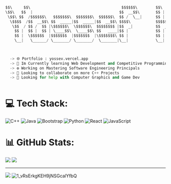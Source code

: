 ```python



$$\     $$\                                        $$$$$$\        $$\   $$\ $$\           $$\                               
\$$\   $$  |                                      $$  __$$\       $$ |  $$ |\__|          $$ |                              
 \$$\ $$  /$$$$$$\   $$$$$$$\  $$$$$$$\  $$$$$$\  $$ /  \__|      $$ |  $$ |$$\  $$$$$$$\ $$$$$$$\   $$$$$$\  $$$$$$\$$$$\  
  \$$$$  /$$  __$$\ $$  _____|$$  _____|$$  __$$\ $$$$\           $$$$$$$$ |$$ |$$  _____|$$  __$$\  \____$$\ $$  _$$  _$$\ 
   \$$  / $$ /  $$ |\$$$$$$\  \$$$$$$\  $$$$$$$$ |$$  _|          $$  __$$ |$$ |\$$$$$$\  $$ |  $$ | $$$$$$$ |$$ / $$ / $$ |
    $$ |  $$ |  $$ | \____$$\  \____$$\ $$   ____|$$ |            $$ |  $$ |$$ | \____$$\ $$ |  $$ |$$  __$$ |$$ | $$ | $$ |
    $$ |  \$$$$$$  |$$$$$$$  |$$$$$$$  |\$$$$$$$\ $$ |            $$ |  $$ |$$ |$$$$$$$  |$$ |  $$ |\$$$$$$$ |$$ | $$ | $$ |
    \__|   \______/ \_______/ \_______/  \_______|\__|            \__|  \__|\__|\_______/ \__|  \__| \_______|\__| \__| \__|


                                                                                                                         
  -> 🌐 Portfolio : yossev.vercel.app
  -> 🌱 Im Currently learning Web Development and Competitive Programming.
  -> ⚙️ Working on Mastering Software Engineering Principals
  -> 🤝 Looking to collaborate on more C++ Projects
  -> 🤔 Looking for help with Computer Graphics and Game Dev                                                                                                                        
                                                                                                                            
```


# 💻 Tech Stack:
![C++](https://img.shields.io/badge/c++-%2300599C.svg?style=for-the-badge&logo=c%2B%2B&logoColor=white) ![Java](https://img.shields.io/badge/java-%23ED8B00.svg?style=for-the-badge&logo=openjdk&logoColor=white) ![Bootstrap](https://img.shields.io/badge/bootstrap-%238511FA.svg?style=for-the-badge&logo=bootstrap&logoColor=white) ![Python](https://img.shields.io/badge/python-3670A0?style=for-the-badge&logo=python&logoColor=ffdd54) ![React](https://img.shields.io/badge/react-%2320232a.svg?style=for-the-badge&logo=react&logoColor=%2361DAFB) ![JavaScript](https://img.shields.io/badge/javascript-%23323330.svg?style=for-the-badge&logo=javascript&logoColor=%23F7DF1E)
# 📊 GitHub Stats:
![](https://github-readme-streak-stats.herokuapp.com/?user=yossev&theme=tokyonight&hide_border=true)
![](https://github-readme-stats.vercel.app/api/top-langs/?username=yossev&theme=tokyonight&hide_border=true&include_all_commits=false&count_private=false&layout=compact)

---
[![](https://visitcount.itsvg.in/api?id=yossev&icon=8&color=6)](https://visitcount.itsvg.in)
![1_vRsErkgKEH9jNSGcalYfbQ](https://github.com/yossev/yossev/assets/93604359/fdb5de64-d6d4-4827-be95-cbf98ee0f947)
